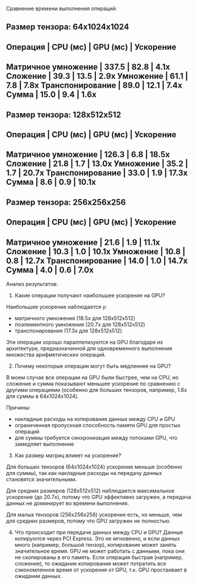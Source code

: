 Сравнение времени выполнения операций:

Размер тензора: 64x1024x1024
--------------------------------------------------------------------------------
Операция             |   CPU (мс) |   GPU (мс) |  Ускорение
--------------------------------------------------------------------------------
Матричное умножение  |      337.5 |       82.8 |      4.1x
Сложение             |       39.3 |       13.5 |      2.9x
Умножение            |       61.1 |        7.8 |      7.8x
Транспонирование     |       89.0 |       12.1 |      7.4x
Сумма                |       15.0 |        9.4 |      1.6x
--------------------------------------------------------------------------------

Размер тензора: 128x512x512
--------------------------------------------------------------------------------
Операция             |   CPU (мс) |   GPU (мс) |  Ускорение
--------------------------------------------------------------------------------
Матричное умножение  |      126.3 |        6.8 |     18.5x
Сложение             |       21.8 |        1.7 |     13.0x
Умножение            |       35.2 |        1.7 |     20.7x
Транспонирование     |       33.0 |        1.9 |     17.3x
Сумма                |        8.6 |        0.9 |     10.1x
--------------------------------------------------------------------------------

Размер тензора: 256x256x256
--------------------------------------------------------------------------------
Операция             |   CPU (мс) |   GPU (мс) |  Ускорение
--------------------------------------------------------------------------------
Матричное умножение  |       21.6 |        1.9 |     11.1x
Сложение             |       10.3 |        1.0 |     10.1x
Умножение            |       10.8 |        0.8 |     12.7x
Транспонирование     |       14.0 |        1.0 |     14.7x
Сумма                |        4.0 |        0.6 |      7.0x
--------------------------------------------------------------------------------

Анализ результатов:
1. Какие операции получают наибольшее ускорение на GPU?

Наибольшее ускорение наблюдается у:

- матричного умножения (18.5x для 128x512x512)
- поэлементного умножения (20.7x для 128x512x512)
- транспонирования (17.3x для 128x512x512)

Эти операции хорошо параллелизуются на GPU благодаря их архитектуре, предназначенной для одновременного выполнения множества арифметических операций.

2. Почему некоторые операции могут быть медленнее на GPU?

В моем случае все операции на GPU были быстрее, чем на CPU, но сложение и сумма показывают меньшее ускорение по сравнению с другими операциями (особенно для больших тензоров, например, 1.6x для суммы в 64x1024x1024). 

Причины:
- накладные расходы на копирование данных между CPU и GPU
- ограниченная пропускная способность памяти GPU для простых операций
- для суммы требуется синхронизация между потоками GPU, что замедляет выполнение

3. Как размер матриц влияет на ускорение?

Для больших тензоров (64x1024x1024) ускорение меньше (особенно для суммы), так как накладные расходы на передачу данных становятся значительными.

Для средних размеров (128x512x512) наблюдается максимальное ускорение (до 20.7x), потому что GPU эффективно загружен, а передача данных не доминирует во времени выполнения.

Для малых тензоров (256x256x256) ускорение есть, но меньше, чем для средних размеров, потому что GPU загружен не полностью.

4. Что происходит при передаче данных между CPU и GPU?
Данные копируются через PCI Express. Это не мгновенно, и если данных много (например, большой тензор), копирование может занять значительное время. GPU не может работать с данными, пока они не скопированы в его память. Если операция быстрая (например, сложение), то ожидание копирования может потратить все сэкономленное время от ускорения от GPU, т.к. GPU простаивает в ожидании данных.